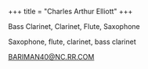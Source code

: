 +++
title = "Charles Arthur Elliott"
+++

Bass Clarinet, Clarinet, Flute, Saxophone

<!--more-->

Saxophone, flute, clarinet, bass clarinet


 


BARIMAN40@NC.RR.COM



